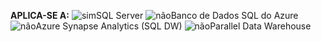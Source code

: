<Token>**APLICA-SE A:** ![sim](media/yes.png)SQL Server ![não](media/no.png)Banco de Dados SQL do Azure ![não](media/no.png)Azure Synapse Analytics (SQL DW) ![não](media/no.png)Parallel Data Warehouse </Token>
